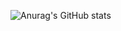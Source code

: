 ![Anurag's GitHub stats](https://github-readme-stats.vercel.app/api?username=Leslie-Jiang-Hamster&hide=contribs)
